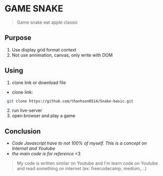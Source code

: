 # GAME SNAKE

> Game snake eat apple classic

## Purpose
1. Use display grid format context
2. Not use annimation, canvas, only write with DOM

## Using
1. clone link or download file
* clone link:
```bash
 git clone https://github.com/thanhson0514/Snake-basic.git
```
2. run live-server
3. open browser and play a game

## Conclusion
* _Code Javascript have to not 100% of myself. This is a concept on Internet and Youtube_
* _the main code is for reference_ <3
> My code is written similar on Youtube and I'm learn code on Youtube and read something on internet (ex: freecodecamp, medium,...)

